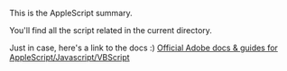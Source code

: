 This is the AppleScript summary.

You'll find all the script related in the current directory.

Just in case, here's a link to the docs :)
[Official Adobe docs & guides for AppleScript/Javascript/VBScript](http://www.adobe.com/devnet/illustrator/scripting.html)

